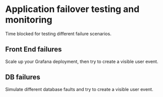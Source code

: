 # Application failover testing and monitoring

Time blocked for testing different failure scenarios.  

## Front End failures

Scale up your Grafana deployment, then try to create a visible user event.

## DB failures

Simulate different database faults and try to create a visible user event.
